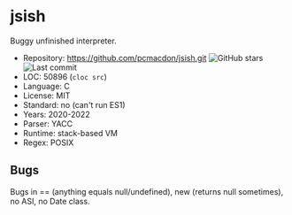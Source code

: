 # jsish

Buggy unfinished interpreter.

* Repository: https://github.com/pcmacdon/jsish.git <img src="https://img.shields.io/github/stars/pcmacdon/jsish?label=&style=flat-square" alt="GitHub stars" title="GitHub stars"><img src="https://img.shields.io/github/last-commit/pcmacdon/jsish?label=&style=flat-square" alt="Last commit" title="Last commit">
* LOC:        50896 (`cloc src`)
* Language:   C
* License:    MIT
* Standard:   no (can't run ES1)
* Years:      2020-2022
* Parser:     YACC
* Runtime:    stack-based VM
* Regex:      POSIX

## Bugs

Bugs in == (anything equals null/undefined), new (returns null sometimes), no ASI, no Date class.
